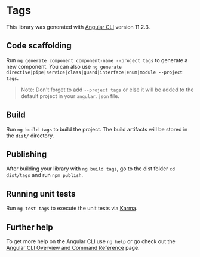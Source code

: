 # Tags

This library was generated with [Angular CLI](https://github.com/angular/angular-cli) version 11.2.3.

## Code scaffolding

Run `ng generate component component-name --project tags` to generate a new component. You can also
use `ng generate directive|pipe|service|class|guard|interface|enum|module --project tags`.
> Note: Don't forget to add `--project tags` or else it will be added to the default project in your `angular.json` file.

## Build

Run `ng build tags` to build the project. The build artifacts will be stored in the `dist/` directory.

## Publishing

After building your library with `ng build tags`, go to the dist folder `cd dist/tags` and run `npm publish`.

## Running unit tests

Run `ng test tags` to execute the unit tests via [Karma](https://karma-runner.github.io).

## Further help

To get more help on the Angular CLI use `ng help` or go check out
the [Angular CLI Overview and Command Reference](https://angular.io/cli) page.
